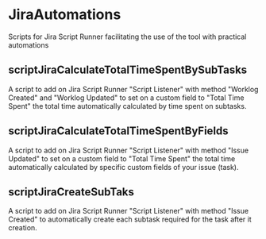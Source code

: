 # JiraAutomations
Scripts for Jira Script Runner facilitating the use of the tool with practical automations

## scriptJiraCalculateTotalTimeSpentBySubTasks
A script to add on Jira Script Runner "Script Listener" with method "Worklog Created" and "Worklog Updated" to set on a custom field to "Total Time Spent" the total time automatically calculated by time spent on subtasks.

## scriptJiraCalculateTotalTimeSpentByFields
A script to add on Jira Script Runner "Script Listener" with method "Issue Updated" to set on a custom field to "Total Time Spent" the total time automatically calculated by specific custom fields of your issue (task).

## scriptJiraCreateSubTaks
A script to add on Jira Script Runner "Script Listener" with method "Issue Created" to automatically create each subtask required for the task after it creation.
